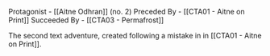 Protagonist - [[Aitne Odhran]] (no. 2)
Preceded By - [[CTA01 - Aitne on Print]]
Succeeded By - [[CTA03 - Permafrost]]

The second text adventure, created following a mistake in in [[CTA01 - Aitne on Print]].
